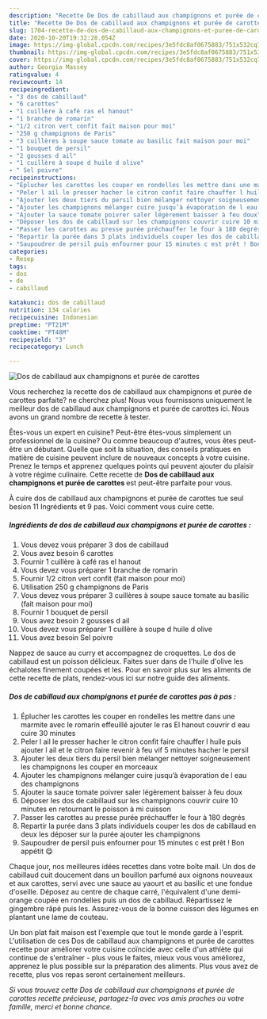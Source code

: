 ```yaml
---
description: "Recette De Dos de cabillaud aux champignons et purée de carottes"
title: "Recette De Dos de cabillaud aux champignons et purée de carottes"
slug: 1704-recette-de-dos-de-cabillaud-aux-champignons-et-puree-de-carottes
date: 2020-10-20T19:32:28.054Z
image: https://img-global.cpcdn.com/recipes/3e5fdc8af0675883/751x532cq70/dos-de-cabillaud-aux-champignons-et-puree-de-carottes-photo-principale-de-la-recette.jpg
thumbnail: https://img-global.cpcdn.com/recipes/3e5fdc8af0675883/751x532cq70/dos-de-cabillaud-aux-champignons-et-puree-de-carottes-photo-principale-de-la-recette.jpg
cover: https://img-global.cpcdn.com/recipes/3e5fdc8af0675883/751x532cq70/dos-de-cabillaud-aux-champignons-et-puree-de-carottes-photo-principale-de-la-recette.jpg
author: Georgia Massey
ratingvalue: 4
reviewcount: 14
recipeingredient:
- "3 dos de cabillaud"
- "6 carottes"
- "1 cuillère à café ras el hanout"
- "1 branche de romarin"
- "1/2 citron vert confit fait maison pour moi"
- "250 g champignons de Paris"
- "3 cuillères à soupe sauce tomate au basilic fait maison pour moi"
- "1 bouquet de persil"
- "2 gousses d ail"
- "1 cuillère à soupe d huile d olive"
- " Sel poivre"
recipeinstructions:
- "Éplucher les carottes les couper en rondelles les mettre dans une marmite avec le romarin effeuillé ajouter le ras El hanout couvrir d eau cuire 30 minutes"
- "Peler l ail le presser hacher le citron confit faire chauffer l huile puis ajouter l ail et le citron faire revenir à feu vif 5 minutes hacher le persil"
- "Ajouter les deux tiers du persil bien mélanger nettoyer soigneusement les champignons les couper en morceaux"
- "Ajouter les champignons mélanger cuire jusqu’à évaporation de l eau des champignons"
- "Ajouter la sauce tomate poivrer saler légèrement baisser à feu doux"
- "Déposer les dos de cabillaud sur les champignons couvrir cuire 10 minutes en retournant le poisson à mi cuisson"
- "Passer les carottes au presse purée préchauffer le four à 180 degrés"
- "Repartir la purée dans 3 plats individuels couper les dos de cabillaud en deux les déposer sur la purée ajouter les champignons"
- "Saupoudrer de persil puis enfourner pour 15 minutes c est prêt ! Bon appétit 😋"
categories:
- Resep
tags:
- dos
- de
- cabillaud

katakunci: dos de cabillaud 
nutrition: 134 calories
recipecuisine: Indonesian
preptime: "PT21M"
cooktime: "PT48M"
recipeyield: "3"
recipecategory: Lunch

---
```



![Dos de cabillaud aux champignons et purée de carottes](https://img-global.cpcdn.com/recipes/3e5fdc8af0675883/751x532cq70/dos-de-cabillaud-aux-champignons-et-puree-de-carottes-photo-principale-de-la-recette.jpg)

Vous recherchez la recette dos de cabillaud aux champignons et purée de carottes parfaite? ne cherchez plus! Nous vous fournissons uniquement le meilleur dos de cabillaud aux champignons et purée de carottes ici. Nous avons un grand nombre de recette à tester.

Êtes-vous un expert en cuisine? Peut-être êtes-vous simplement un professionnel de la cuisine? Ou comme beaucoup d'autres, vous êtes peut-être un débutant. Quelle que soit la situation, des conseils pratiques en matière de cuisine peuvent inclure de nouveaux concepts à votre cuisine. Prenez le temps et apprenez quelques points qui peuvent ajouter du plaisir à votre régime culinaire. Cette recette de <strong> Dos de cabillaud aux champignons et purée de carottes </strong> est peut-être parfaite pour vous.

<!--inarticleads1-->

À cuire dos de cabillaud aux champignons et purée de carottes tue seul besion 11 Ingrédients et 9 pas. Voici comment vous cuire cette.

##### Ingrédients de dos de cabillaud aux champignons et purée de carottes :

1. Vous devez vous préparer 3 dos de cabillaud
1. Vous avez besoin 6 carottes
1. Fournir 1 cuillère à café ras el hanout
1. Vous devez vous préparer 1 branche de romarin
1. Fournir 1/2 citron vert confit (fait maison pour moi)
1. Utilisation 250 g champignons de Paris
1. Vous devez vous préparer 3 cuillères à soupe sauce tomate au basilic (fait maison pour moi)
1. Fournir 1 bouquet de persil
1. Vous avez besoin 2 gousses d ail
1. Vous devez vous préparer 1 cuillère à soupe d huile d olive
1. Vous avez besoin  Sel poivre


Nappez de sauce au curry et accompagnez de croquettes. Le dos de cabillaud est un poisson délicieux. Faites suer dans de l&#39;huile d&#39;olive les échalotes finement coupées et les. Pour en savoir plus sur les aliments de cette recette de plats, rendez-vous ici sur notre guide des aliments. 

<!--inarticleads2-->

##### Dos de cabillaud aux champignons et purée de carottes pas à pas :

1. Éplucher les carottes les couper en rondelles les mettre dans une marmite avec le romarin effeuillé ajouter le ras El hanout couvrir d eau cuire 30 minutes
1. Peler l ail le presser hacher le citron confit faire chauffer l huile puis ajouter l ail et le citron faire revenir à feu vif 5 minutes hacher le persil
1. Ajouter les deux tiers du persil bien mélanger nettoyer soigneusement les champignons les couper en morceaux
1. Ajouter les champignons mélanger cuire jusqu’à évaporation de l eau des champignons
1. Ajouter la sauce tomate poivrer saler légèrement baisser à feu doux
1. Déposer les dos de cabillaud sur les champignons couvrir cuire 10 minutes en retournant le poisson à mi cuisson
1. Passer les carottes au presse purée préchauffer le four à 180 degrés
1. Repartir la purée dans 3 plats individuels couper les dos de cabillaud en deux les déposer sur la purée ajouter les champignons
1. Saupoudrer de persil puis enfourner pour 15 minutes c est prêt ! Bon appétit 😋


Chaque jour, nos meilleures idées recettes dans votre boîte mail. Un dos de cabillaud cuit doucement dans un bouillon parfumé aux oignons nouveaux et aux carottes, servi avec une sauce au yaourt et au basilic et une fondue d&#39;oseille. Déposez au centre de chaque carré, l&#39;équivalent d&#39;une demi-orange coupée en rondelles puis un dos de cabillaud. Répartissez le gingembre râpé puis les. Assurez-vous de la bonne cuisson des légumes en plantant une lame de couteau. 

<!--inarticleads1-->

<p>
Un bon plat fait maison est l'exemple que tout le monde garde à l'esprit. L'utilisation de ces Dos de cabillaud aux champignons et purée de carottes recette pour améliorer votre cuisine coïncide avec celle d'un athlète qui continue de s'entraîner - plus vous le faites, mieux vous vous améliorez, apprenez le plus possible sur la préparation des aliments. Plus vous avez de recette, plus vos repas seront certainement meilleurs.
</p>

<p>
<i>Si vous trouvez cette Dos de cabillaud aux champignons et purée de carottes recette précieuse, partagez-la avec vos amis proches ou votre famille, merci et bonne chance.</i>
</p>
